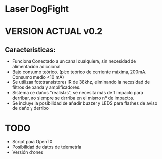 # Laser DogFight

# VERSION ACTUAL v0.2

## Caracteristicas:

* Funciona Conectado a un canal cualquiera, sin necesidad de alimentación adiccional 
* Bajo consumo teórico. (pico teórico de corriente máxima, 200mA.  Consumo medio <10 mA)
* Se utilizan fototransistores IR de 38khz, eliminando la necesidad de filtros de banda y amplificadores.
* Sistema de daños "realistas", se necesita más de 1 impacto para derribar, no siempre se derriba en el mismo nº de impactos.
* Se incluye la posibilidad de añadir buzzer y LEDS para flashes de aviso de daño y derribo


# TODO
* Script para OpenTX
* Posibilidad de datos de telemetría
* Versión drones
